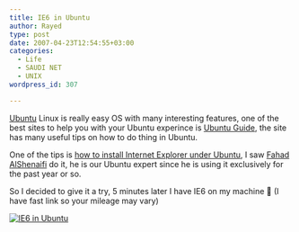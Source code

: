 ```yaml
---
title: IE6 in Ubuntu
author: Rayed
type: post
date: 2007-04-23T12:54:55+03:00
categories:
  - Life
  - SAUDI NET
  - UNIX
wordpress_id: 307

---
```

<p><a href="http://www.ubuntu.com/">Ubuntu</a> Linux is really easy OS with many interesting features, one of the best sites to help you with your Ubuntu experince is <a href="http://ubuntuguide.org/">Ubuntu Guide</a>, the site has many useful tips on how to do thing in Ubuntu.</p>
<p>One of the tips is <a href="http://ubuntuguide.org/wiki/Ubuntu:Edgy#How_to_install_Internet_Explorer_.2B_Flash_9_.28IEs4Linux.29">how to install Internet Explorer under Ubuntu</a>, I saw <a href="http://fahadblog.com/">Fahad AlShenaifi</a> do it, he is our Ubuntu expert since he is using it exclusively for the past year or so.</p>
<p>So I decided to give it a try, 5 minutes later I have IE6 on my machine 🙂  (I have fast link so your mileage may vary)</p>
<p><a href='http://rayed.com/wordpress/wp-content/uploads/2007/04/screenshot-rayeds-real-life-microsoft-internet-explorer.png' title='IE6 in Ubuntu'><img src='http://rayed.com/wordpress/wp-content/uploads/2007/04/screenshot-rayeds-real-life-microsoft-internet-explorer.thumbnail.png' alt='IE6 in Ubuntu' /></a></p>
